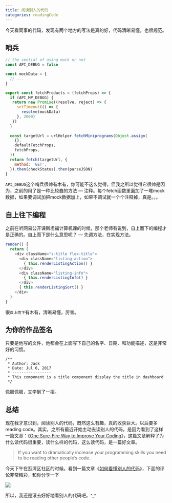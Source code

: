 ```yaml
---
title: 阅读别人的代码
categories: readingCode
---
```


今天看同事的代码，发现有两个地方的写法是真的好，代码清晰易懂，也很规范。

## 哨兵

```javascript
// the sential of using mock or not
const API_DEBUG = false

const mockData = {
  // ...
}

export const fetchProducts = (fetchProps) => {
  if (API_MP_DEBUG) {
   return new Promise((resolve, reject) => {
     setTimeout(() => {
       resolve(mockData)
     }, 2000)
   })
  }
  
  const targetUrl = urlHelper.fetchMiniprograms(Object.assign(
    {},
    defaultFetchProps,
    fetchProps,
  ))
  return fetch(targetUrl, {
    method: 'GET',
  }).then(checkStatus).then(parseJSON)
}
```

`API_DEBUG`这个哨兵很帅有木有，你可能不这么觉得，但我之所以觉得它很帅是因为，之前的用了是一种比较蠢的方法 — 注释。每个fetch函数里面加了一堆mock数据，如果要调试加把mock数据加上，如果不调试就一个个注释掉，真是。。。

## 自上往下编程

之前在听网易公开课斯坦福计算机课的时候，那个老师有说到，自上而下的编程才是正确的。自上而下是什么意思呢？ — 先调方法，在实现方法。

```javascript
render() {
  return (
    <div className="s-title flex-title">
      <div className="listing-action">
        { this.renderListingAction() }
      </div>
      <div className="listing-info">
        { this.renderListingInfo() }
      </div>
      { this.renderListingSort() }
    </div>
  )
}
```

很`自上而下`有木有，清晰易懂，厉害。

## 为你的作品签名

只要是他写的文件，他都会在上面写下自己的名字、日期、和功能描述，这是非常好的习惯。

```
/**
 * Author: Jack
 * Date: Jul 6, 2017
 * -----------------
 * This component is a title component display the title in dashboard
 */
```

佩服佩服，又学到了一招。

## 总结

现在我才意识到，阅读别人的代码，既然这么有趣，真的收获巨大。以后要多reading code。其实，之所有最近开始主动去读别人的代码，是因为看到了这样一篇文章：《[One Sure-Fire Way to Improve Your Coding](https://changelog.com/posts/one-sure-fire-way-to-improve-your-coding?utm_source=wanqu.co&utm_campaign=Wanqu+Daily&utm_medium=website)》，这篇文章解释了为什么读代码很重要，读什么样的代码，这么读代码，是一篇好文章。

> If you want to dramatically increase your programming skills you need to be reading other people’s code.

今天下午在逛湾区社区的时候，看到一篇文章《[如何看懂别人的代码](https://wanqu.co/a/5234/2017-06-19-how-to-read-other-peoples-code-eight-things-to-remember.html)》，下面的评论非常精彩，和你分享一下

![](http://7xpea4.com1.z0.glb.clouddn.com/images/1/Fsv62TOWlw6UUebD6yBTf_bz7LqQ.png)

所以，我还是滚去好好地看别人的代码吧。^_^

